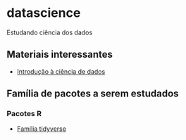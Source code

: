 # datascience
Estudando ciência dos dados

## Materiais interessantes
- [Introdução à ciência de dados](https://www.google.com/url?sa=t&rct=j&q=&esrc=s&source=web&cd=&cad=rja&uact=8&ved=2ahUKEwiDy5HUksfvAhWRHrkGHRThDjEQFjACegQIAhAD&url=https%3A%2F%2Fwww.ime.usp.br%2F~jmsinger%2FMAE5755%2Fcdados2019ago06.pdf&usg=AOvVaw23DhDUnTBl6VeNpqTJ_uCQ)

## Família de pacotes a serem estudados

### Pacotes R

- [Família tidyverse](https://www.tidyverse.org/)



